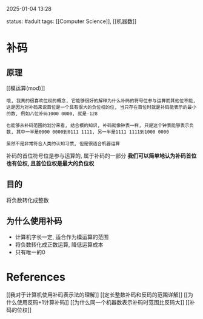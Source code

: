 2025-01-04    13:28

status: #adult 
tags: [[Computer Science]], [[机器数]]


# 补码

## 原理

[[模运算(mod)]]

```
哦, 我真的很喜欢位权的概念, 它能够很好的解释为什么补码的符号位参与运算而其他位不能, 这是因为对补码来说首位是一个具有很大的负位权的位, 当只存在首位时就是补码能表示的最小的数, 例如八位补码1000 0000, 就是-128

也能够从补码范围的划分来看, 结合模的知识, 补码就像钟表一样, 只是这个钟表能够表示负数, 其中一半是0000 0000到0111 1111, 另一半是1111 1111到1000 0000

虽然不是非常符合人类的认知习惯, 但是很适合机器运算
```

补码的首位符号位是参与运算的, 属于补码的一部分
**我们可以简单地认为补码首位也有位权, 且首位位权是最大的负位权**


## 目的

将负数转化成整数

## 为什么使用补码

- 计算机字长一定, 适合作为模运算的范围
- 将负数转化成正数运算, 降低运算成本
- 只有唯一的0



# References

[[我对于计算机使用补码表示法的理解]]
[[定长整数补码和反码的范围详解]]
[[为什么使用反码+1计算补码]]
[[为什么同一个机器数表示补码时范围比反码大]]
[[补码的位权]]